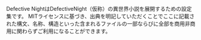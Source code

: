 Defective NightはDefectiveNight（仮称）の異世界小説を展開するための設定集です。
MITライセンスに基づき、出典を明記していただくことでここに記載された構文、名称、構造といった含まれるファイルの一部ならびに全部を商用非商用に関わらずご利用になることができます。